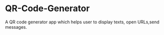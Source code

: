 # QR-Code-Generator
A QR code generator app which helps user to display texts, open URLs,send messages.
